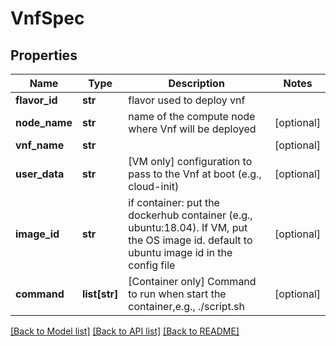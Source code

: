 # VnfSpec

## Properties
Name | Type | Description | Notes
------------ | ------------- | ------------- | -------------
**flavor_id** | **str** | flavor used to deploy vnf | 
**node_name** | **str** | name of the compute node where Vnf will be deployed | [optional] 
**vnf_name** | **str** |  | [optional] 
**user_data** | **str** | [VM only] configuration to pass to the Vnf at boot (e.g., cloud-init) | [optional] 
**image_id** | **str** | if container: put the dockerhub container (e.g., ubuntu:18.04). If VM, put the OS image id. default to ubuntu image id in the config file | [optional] 
**command** | **list[str]** | [Container only] Command to run when start the container,e.g., ./script.sh | [optional] 

[[Back to Model list]](../README.md#documentation-for-models) [[Back to API list]](../README.md#documentation-for-api-endpoints) [[Back to README]](../README.md)


